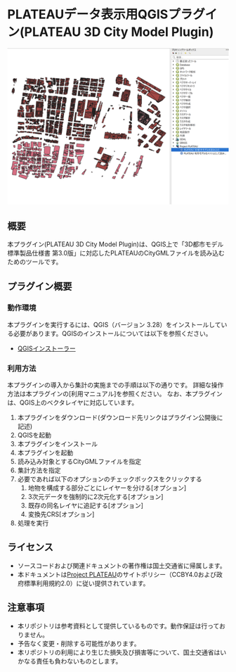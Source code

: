 # PLATEAUデータ表⽰⽤QGISプラグイン(PLATEAU 3D City Model Plugin)

<img src="picture/screen01.png" width="700">

## 概要
本プラグイン(PLATEAU 3D City Model Plugin)は、QGIS上で「3D都市モデル標準製品仕様書 第3.0版」に対応したPLATEAUのCityGMLファイルを読み込むためのツールです。


## プラグイン概要
### 動作環境
本プラグインを実行するには、QGIS（バージョン 3.28）をインストールしている必要があります。QGISのインストールについては以下を参照ください。

* [QGISインストーラー](https://qgis.org/ja/site/forusers/download.html)

### 利用方法
本プラグインの導入から集計の実施までの手順は以下の通りです。
詳細な操作方法は本プラグインの[利用マニュアル]を参照ください。
なお、本プラグインは、QGIS上のベクタレイヤに対応しています。

1.	本プラグインをダウンロード(ダウンロード先リンクはプラグイン公開後に記述)
2.	QGISを起動
3.	本プラグインをインストール
4.  本プラグインを起動
5.	読み込み対象とするCityGMLファイルを指定
6.	集計方法を指定
7.  必要であれば以下のオプションのチェックボックスをクリックする
    1.  地物を構成する部分ごとにレイヤーを分ける[オプション]
    2.  3次元データを強制的に2次元化する[オプション]
    3.  既存の同名レイヤに追記する[オプション]
    4.  変換先CRS[オプション]
8.	処理を実行

## ライセンス 
* ソースコードおよび関連ドキュメントの著作権は国土交通省に帰属します。
* 本ドキュメントは[Project PLATEAU](https://www.mlit.go.jp/plateau/site-policy/)のサイトポリシー（CCBY4.0および政府標準利用規約2.0）に従い提供されています。

## 注意事項 
* 本リポジトリは参考資料として提供しているものです。動作保証は行っておりません。
* 予告なく変更・削除する可能性があります。
* 本リポジトリの利用により生じた損失及び損害等について、国土交通省はいかなる責任も負わないものとします。
